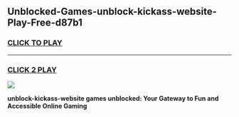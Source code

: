 
## Unblocked-Games-unblock-kickass-website-Play-Free-d87b1
<h3>
<a href="https://premium76.site?title=unblock-kickass-website&ref=20M">CLICK TO PLAY</a></h3>
<hr>

<h3>
<a href="https://premium76.site?title=unblock-kickass-website&ref=20M">CLICK 2 PLAY</a>
  
</h3>

<a href="https://premium76.site?title=unblock-kickass-website&ref=19M"><img src="https://clearcache.store/games.png"></a>


**unblock-kickass-website games unblocked: Your Gateway to Fun and Accessible Online Gaming**
